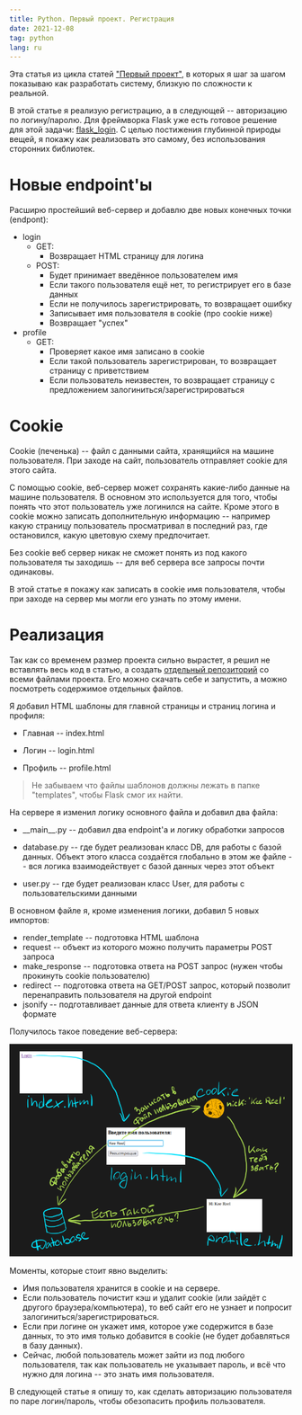 ```yaml
---
title: Python. Первый проект. Регистрация
date: 2021-12-08
tag: python
lang: ru
---
```


Эта статья из цикла статей ["Первый проект"](/python-first-project-ru), в которых я шаг за шагом показываю как разработать систему, близкую по сложности к реальной.

В этой статье я реализую регистрацию, а в следующей -- авторизацию по логину/паролю. Для фреймворка Flask уже есть готовое решение для этой задачи: [flask\_login](https://www.askpython.com/python-modules/flask/flask-user-authentication). С целью постижения глубинной природы вещей, я покажу как реализовать это самому, без использования сторонних библиотек.

# Новые endpoint'ы

Расширю простейший веб-сервер и добавлю двe новых конечных точки (endpont):

* login
	* GET:
		* Возвращает HTML страницу для логина
	* POST:
		* Будет принимает введённое пользователем имя
		* Если такого пользователя ещё нет, то регистрирует его в базе данных
		* Если не получилось зарегистрировать, то возвращает ошибку
		* Записывает имя пользователя в cookie (про cookie ниже)
		* Возвращает "успех"
* profile
	* GET:
		* Проверяет какое имя записано в cookie
		* Если такой пользователь зарегистрирован, то возвращает страницу с приветствием
		* Если пользователь неизвестен, то возвращает страницу с предложением залогиниться/зарегистрироваться

# Cookie

Cookie (печенька) -- файл с данными сайта, хранящийся на машине пользователя. При заходе на сайт, пользователь отправляет cookie для этого сайта.

С помощью cookie, веб-сервер может сохранять какие-либо данные на машине пользователя. В основном это используется для того, чтобы понять что этот пользователь уже логинился на сайте. Кроме этого в cookie можно записать дополнительную информацию -- например какую страницу пользователь просматривал в последний раз, где остановился, какую цветовую схему предпочитает.

Без cookie веб сервер никак не сможет понять из под какого пользователя ты заходишь -- для веб сервера все запросы почти одинаковы.

В этой статье я покажу как записать в cookie имя пользователя, чтобы при заходе на сервер мы могли его узнать по этому имени.

# Реализация

Так как со временем размер проекта сильно вырастет, я решил не вставлять весь код в статью, а создать [отдельный репозиторий](https://gitlab.com/kee-reel/python-tutorial-web-courses/-/tree/main/1_registration) со всеми файлами проекта. Его можно скачать себе и запустить, а можно посмотреть содержимое отдельных файлов.

Я добавил HTML шаблоны для главной страницы и страниц логина и профиля:

* Главная -- index.html

* Логин -- login.html

* Профиль -- profile.html

> Не забываем что файлы шаблонов должны лежать в папке "templates", чтобы Flask смог их найти.

На сервере я изменил логику основного файла и добавил два файла:

* \_\_main\_\_.py -- добавил два endpoint'а и логику обработки запросов

* database.py -- где будет реализован класс DB, для работы с базой данных. Объект этого класса создаётся глобально в этом же файле -- вся логика взаимодействует с базой данных через этот объект

* user.py -- где будет реализован класс User, для работы с пользовательскими данными

В основном файле я, кроме изменения логики, добавил 5 новых импортов:

* render\_template -- подготовка HTML шаблона
* request -- объект из которого можно получить параметры POST запроса
* make\_response -- подготовка ответа на POST запрос (нужен чтобы прокинуть cookie пользователю)
* redirect -- подготовка ответа на GET/POST запрос, который позволит перенаправить пользователя на другой endpoint
* jsonify -- подготавливает данные для ответа клиенту в JSON формате

Получилось такое поведение веб-сервера:

![Страницы](/assets/images/python-web-registration-basic.png)

Моменты, которые стоит явно выделить:

* Имя пользователя хранится в cookie и на сервере.
* Если пользователь почистит кэш и удалит cookie (или зайдёт с другого браузера/компьютера), то веб сайт его не узнает и попросит залогиниться/зарегистрироваться.
* Если при логине он укажет имя, которое уже содержится в базе данных, то это имя только добавится в cookie (не будет добавляться в базу данных).
* Сейчас, любой пользователь может зайти из под любого пользователя, так как пользователь не указывает пароль, и всё что нужно для логина -- это знать имя пользователя.

В следующей статье я опишу то, как сделать авторизацию пользователя по паре логин/пароль, чтобы обезопасить профиль пользователя.
